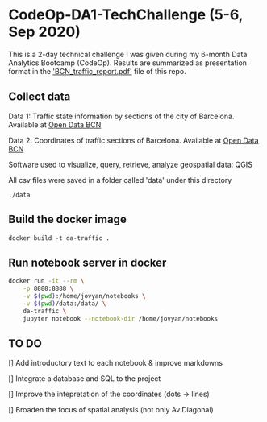 # CodeOp-DA1-TechChallenge (5-6, Sep 2020)

This is a 2-day technical challenge I was given during my 6-month Data Analytics Bootcamp (CodeOp).
Results are summarized as presentation format in the ['BCN_traffic_report.pdf'](https://github.com/soyhyoj/BCN-TrafficForecast/blob/master/BCN_traffic_report.pdf) file of this repo.


## Collect data

Data 1: Traffic state information by sections of the city of Barcelona. Available at [Open Data BCN](https://opendata-ajuntament.barcelona.cat/data/en/dataset/trams)

Data 2: Coordinates of traffic sections of Barcelona. Available at [Open Data BCN](https://opendata-ajuntament.barcelona.cat/data/es/dataset/transit-relacio-trams)

Software used to visualize, query, retrieve, analyze geospatial data: [QGIS](https://www.qgis.org/en/site/)

All csv files were saved in a folder called 'data' under this directory
```
./data
```

## Build the docker image

```
docker build -t da-traffic .
```

## Run notebook server in docker

```bash
docker run -it --rm \
    -p 8888:8888 \
    -v $(pwd):/home/jovyan/notebooks \
    -v $(pwd)/data:/data/ \
    da-traffic \
    jupyter notebook --notebook-dir /home/jovyan/notebooks
```

## TO DO
[] Add introductory text to each notebook & improve markdowns

[] Integrate a database and SQL to the project

[] Improve the intepretation of the coordinates (dots -> lines)

[] Broaden the focus of spatial analysis (not only Av.Diagonal)

